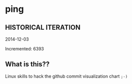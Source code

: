 # ping

## HISTORICAL ITERATION
2014-12-03

Incremented: 6393

## What is this?? 
Linux skills to hack the github commit visualization chart `;-)`
